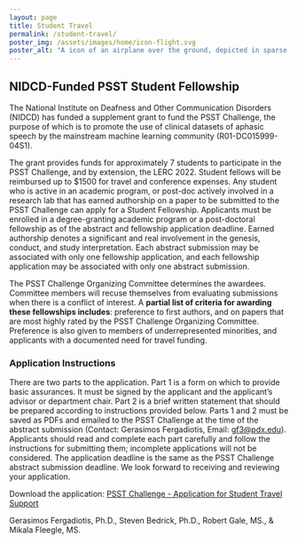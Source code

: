 ```yaml
---
layout: page
title: Student Travel
permalink: /student-travel/
poster_img: /assets/images/home/icon-flight.svg
poster_alt: "A icon of an airplane over the ground, depicted in sparse, thick, white lines. Behind the icon is a stylized spectrogram in a wide spectrum of blues and purples." 
---
```


## NIDCD-Funded PSST Student Fellowship

The National Institute on Deafness and Other Communication Disorders (NIDCD) has funded a supplement grant to fund the PSST Challenge, the purpose of which is to promote the use of clinical datasets of aphasic speech by the mainstream machine learning community (R01-DC015999-04S1).

The grant provides funds for approximately 7 students to participate in the PSST Challenge, and by extension, the LERC 2022. Student fellows will be reimbursed up to $1500 for travel and conference expenses. Any student who is active in an academic program, or post-doc actively involved in a research lab that has earned authorship on a paper to be submitted to the PSST Challenge can apply for a Student Fellowship. Applicants must be enrolled in a degree-granting academic program or a post-doctoral fellowship as of the abstract and fellowship application deadline. Earned authorship denotes a significant and real involvement in the genesis, conduct, and study interpretation. Each abstract submission may be associated with only one fellowship application, and each fellowship application may be associated with only one abstract submission. 

The PSST Challenge Organizing Committee determines the awardees. Committee members will recuse themselves from evaluating submissions when there is a conflict of interest. A **partial list of criteria for awarding these fellowships includes**: preference to first authors, and on papers that are most highly rated by the PSST Challenge Organizing Committee. Preference is also given to members of underrepresented minorities, and applicants with a documented need for travel funding.


### Application Instructions

There are two parts to the application. Part 1 is a form on which to provide basic assurances. It must be signed by the applicant and the applicant’s advisor or department chair. Part 2 is a brief written statement that should be prepared according to instructions provided below. Parts 1 and 2 must be saved as PDFs and emailed to the PSST Challenge at the time of the abstract submission (Contact: Gerasimos Fergadiotis, Email: [gf3@pdx.edu](mailto:gf3@pdx.edu)). Applicants should read and complete each part carefully and follow the instructions for submitting them; incomplete applications will not be considered. The application deadline is the same as the PSST Challenge abstract submission deadline. We look forward to receiving and reviewing your application.

Download the application: [PSST Challenge - Application for Student Travel Support](/assets/pdf/psst-challenge_application-for-student-travel-support.pdf)

Gerasimos Fergadiotis, Ph.D., Steven Bedrick, Ph.D., Robert Gale, MS., & Mikala Fleegle, MS. 



